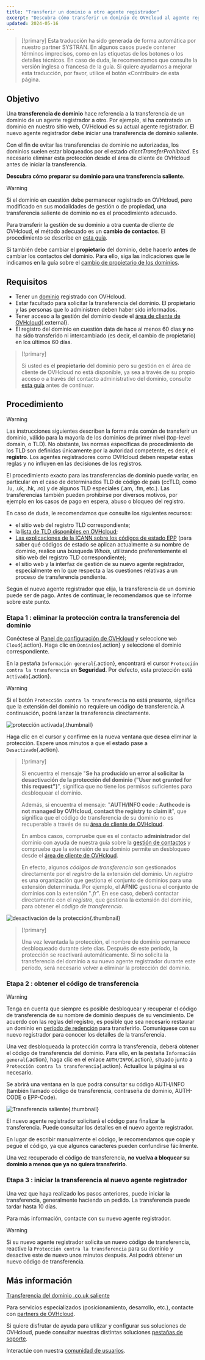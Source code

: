 ```yaml
---
title: "Transferir un dominio a otro agente registrador"
excerpt: "Descubra cómo transferir un dominio de OVHcloud al agente registrador que elija"
updated: 2024-05-16
---
```


> [!primary]
> Esta traducción ha sido generada de forma automática por nuestro partner SYSTRAN. En algunos casos puede contener términos imprecisos, como en las etiquetas de los botones o los detalles técnicos. En caso de duda, le recomendamos que consulte la versión inglesa o francesa de la guía. Si quiere ayudarnos a mejorar esta traducción, por favor, utilice el botón «Contribuir» de esta página.
> 

## Objetivo

Una **transferencia de dominio** hace referencia a la transferencia de un dominio de un agente registrador a otro. Por ejemplo, si ha contratado un dominio en nuestro sitio web, OVHcloud es su actual agente registrador. El nuevo agente registrador debe iniciar una transferencia de dominio saliente.

Con el fin de evitar las transferencias de dominio no autorizadas, los dominios suelen estar bloqueados por el estado *clientTransferProhibited*. Es necesario eliminar esta protección desde el área de cliente de OVHcloud antes de iniciar la transferencia.

**Descubra cómo preparar su dominio para una transferencia saliente.**

> [!warning]
>
> Si el dominio en cuestión debe permanecer registrado en OVHcloud, pero modificado en sus modalidades de gestión o de propiedad, una transferencia saliente de dominio no es el procedimiento adecuado.
>
> Para transferir la gestión de su dominio a otra cuenta de cliente de OVHcloud, el método adecuado es un **cambio de contactos**. El procedimiento se describe en [esta guía](/pages/account_and_service_management/account_information/managing_contacts).
>
Si también debe cambiar el **propietario** del dominio, debe hacerlo **antes** de cambiar los contactos del dominio. Para ello, siga las indicaciones que le indicamos en la guía sobre el [cambio de propietario de los dominios](/pages/web_cloud/domains/trade_domain).
>

## Requisitos

- Tener un [dominio](/links/web/domains) registrado con OVHcloud.
- Estar facultado para solicitar la transferencia del dominio. El propietario y las personas que lo administren deben haber sido informados.
- Tener acceso a la gestión del dominio desde el [área de cliente de OVHcloud](/links/manager){.external}.
- El registro del dominio en cuestión data de hace al menos 60 días **y** no ha sido transferido ni intercambiado (es decir, el cambio de propietario) en los últimos 60 días.

> [!primary]
>
> Si usted es el **propietario** del dominio pero su gestión en el área de cliente de OVHcloud no está disponible, ya sea a través de su propio acceso o a través del contacto administrativo del dominio, consulte [esta guía](/pages/account_and_service_management/account_information/managing_contacts#caso-particular-de-un-propietario-de-dominio) antes de continuar.
>

## Procedimiento

> [!warning]
>
> Las instrucciones siguientes describen la forma más común de transferir un dominio, válido para la mayoría de los dominios de primer nivel (top-level domain, o TLD). No obstante, las normas específicas de procedimiento de los TLD son definidas únicamente por la autoridad competente, es decir, el **registro**. Los agentes registradores como OVHcloud deben respetar estas reglas y no influyen en las decisiones de los registros.
>
> El procedimiento exacto para las transferencias de dominio puede variar, en particular en el caso de determinados TLD de código de país (ccTLD, como .lu, .uk, .hk, .ro) y de algunos TLD especiales (.am, .fm, etc.). Las transferencias también pueden prohibirse por diversos motivos, por ejemplo en los casos de pago en espera, abuso o bloqueo del registro.
>
> En caso de duda, le recomendamos que consulte los siguientes recursos:
>
> - el sitio web del registro TLD correspondiente;
> - la [lista de TLD disponibles en OVHcloud](/links/web/domains-tld);
> - [Las explicaciones de la ICANN sobre los códigos de estado EPP](https://www.icann.org/resources/pages/epp-status-codes-2014-06-16-en) (para saber qué códigos de estado se aplican actualmente a su nombre de dominio, realice una búsqueda *Whois*, utilizando preferentemente el sitio web del registro TLD correspondiente);
> - el sitio web y la interfaz de gestión de su nuevo agente registrador, especialmente en lo que respecta a las cuestiones relativas a un proceso de transferencia pendiente.
>
> Según el nuevo agente registrador que elija, la transferencia de un dominio puede ser de pago. Antes de continuar, le recomendamos que se informe sobre este punto.
>

### Etapa 1 : eliminar la protección contra la transferencia del dominio

Conéctese al [Panel de configuración de OVHcloud](/links/manager) y seleccione `Web Cloud`{.action}. Haga clic en `Dominios`{.action} y seleccione el dominio correspondiente.

En la pestaña `Información general`{.action}, encontrará el cursor `Protección contra la transferencia` en **Seguridad**. Por defecto, esta protección está `Activada`{.action}.

> [!warning]
>
> Si el botón `Protección contra la transferencia` no está presente, significa que la extensión del dominio no requiere un código de transferencia. A continuación, podrá lanzar la transferencia directamente.

![protección activada](/pages/assets/screens/control_panel/product-selection/web-cloud/domain-dns/general-information/protection-against-domain-name-transfert-enabled.png){.thumbnail}

Haga clic en el cursor y confirme en la nueva ventana que desea eliminar la protección. Espere unos minutos a que el estado pase a `Desactivado`{.action}.

> [!primary]
>
> Si encuentra el mensaje "**Se ha producido un error al solicitar la desactivación de la protección del dominio ("User not granted for this request")**", significa que no tiene los permisos suficientes para desbloquear el dominio. 
>
> Además, si encuentra el mensaje: "**AUTH/INFO code : Authcode is not managed by OVHcloud, contact the registry to claim it**", que significa que el código de transferencia de su dominio no es recuperable a través de su [área de cliente de OVHcloud](/links/manager).  
> 
> En ambos casos, compruebe que es el contacto **administrador** del dominio con ayuda de nuestra guía sobre la [gestión de contactos](/pages/account_and_service_management/account_information/managing_contacts) y compruebe que la extensión de su dominio permite un desbloqueo desde el [área de cliente de OVHcloud](/links/manager).
> 
> En efecto, algunos *códigos de transferencia* son gestionados directamente por el *registro* de la extensión del dominio. Un *registro* es una organización que gestiona el conjunto de dominios para una extensión determinada. Por ejemplo, el **AFNIC** gestiona el conjunto de dominios con la extensión "*.fr*". En ese caso, deberá contactar directamente con el *registro*, que gestiona la extensión del dominio, para obtener el *código de transferencia*.
>

![desactivación de la protección](/pages/assets/screens/control_panel/product-selection/web-cloud/domain-dns/general-information/protection-against-domain-name-transfert-deactivating.png){.thumbnail}

> [!primary]
>
> Una vez levantada la protección, el nombre de dominio permanece desbloqueado durante siete días. Después de este período, la protección se reactivará automáticamente. Si no solicita la transferencia del dominio a su nuevo agente registrador durante este período, será necesario volver a eliminar la protección del dominio.
>

### Etapa 2 :  obtener el código de transferencia

> [!warning]
>
> Tenga en cuenta que siempre es posible desbloquear y recuperar el código de transferencia de su nombre de dominio después de su vencimiento. De acuerdo con las reglas del registro, es posible que sea necesario restaurar un dominio en [período de redención](https://www.icann.org/resources/pages/epp-status-codes-2014-06-16-en) para transferirlo. Comuníquese con su nuevo registrador para conocer los detalles de la transferencia.
>

Una vez desbloqueada la protección contra la transferencia, deberá obtener el código de transferencia del dominio. Para ello, en la pestaña `Información general`{.action}, haga clic en el enlace `AUTH/INFO`{.action}, situado junto a `Protección contra la transferencia`{.action}. Actualice la página si es necesario.

Se abrirá una ventana en la que podrá consultar su código AUTH/INFO (también llamado código de transferencia, contraseña de dominio, AUTH-CODE o EPP-Code).

![Transferencia saliente](/pages/assets/screens/control_panel/product-selection/web-cloud/domain-dns/general-information/protection-against-domain-name-transfert-disabled.png){.thumbnail}

El nuevo agente registrador solicitará el código para finalizar la transferencia. Puede consultar los detalles en el nuevo agente registrador.

En lugar de escribir manualmente el código, le recomendamos que copie y pegue el código, ya que algunos caracteres pueden confundirse fácilmente.

Una vez recuperado el código de transferencia, **no vuelva a bloquear su dominio a menos que ya no quiera transferirlo**.

### Etapa 3 : iniciar la transferencia al nuevo agente registrador

Una vez que haya realizado los pasos anteriores, puede iniciar la transferencia, generalmente haciendo un pedido. La transferencia puede tardar hasta 10 días. 

Para más información, contacte con su nuevo agente registrador.

> [!warning]
>
> Si su nuevo agente registrador solicita un nuevo código de transferencia, reactive la `Protección contra la transferencia` para su dominio y desactive este de nuevo unos minutos después. Así podrá obtener un nuevo código de transferencia.
>

## Más información

[Transferencia del dominio .co.uk saliente](/pages/web_cloud/domains/transfer_outgoing_couk)

Para servicios especializados (posicionamiento, desarrollo, etc.), contacte con [partners de OVHcloud](/links/partner).

Si quiere disfrutar de ayuda para utilizar y configurar sus soluciones de OVHcloud, puede consultar nuestras distintas soluciones [pestañas de soporte](/links/support).

Interactúe con nuestra [comunidad de usuarios](/links/community).